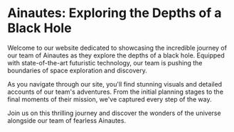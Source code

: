 <!--font:Montserrat-->

# Ainautes: Exploring the Depths of a Black Hole

Welcome to our website dedicated to showcasing the incredible journey of our team of Ainautes as they explore the depths of a black hole. Equipped with state-of-the-art futuristic technology, our team is pushing the boundaries of space exploration and discovery.

As you navigate through our site, you'll find stunning visuals and detailed accounts of our team's adventures. From the initial planning stages to the final moments of their mission, we've captured every step of the way.

Join us on this thrilling journey and discover the wonders of the universe alongside our team of fearless Ainautes.

<!--

Write me markdown content of website with wallpaper:

"A team of Ainautes working together to explore the depths of a black hole, with futuristic technology at their fingertips."

The header of the page should not be copy of the text but rather a real content of the website which is using this wallpaper.


---


# Ainautes: Exploring the Depths of a Black Hole

Welcome to our website dedicated to showcasing the incredible journey of our team of Ainautes as they explore the depths of a black hole. Equipped with state-of-the-art futuristic technology, our team is pushing the boundaries of space exploration and discovery.

As you navigate through our site, you'll find stunning visuals and detailed accounts of our team's adventures. From the initial planning stages to the final moments of their mission, we've captured every step of the way.

Join us on this thrilling journey and discover the wonders of the universe alongside our team of fearless Ainautes.


---


Write me a Google font which is best fitting for the website.

Pick from the list:
- Dancing Script
- Cinzel
- Exo 2
- Montserrat
- Roboto
- Poppins
- Open Sans
- Alegreya
- Lobster
- Great Vibes
- Playfair Display
- Lato
- Inter
- Cormorant Garamond
- Raleway
- IBM Plex Sans
- Cinzel Decorative
- Futura
- Orbitron
- Barlow Condensed
- Cabin
- Creepster


Write just the font name nothing else.


---


Montserrat

-->
